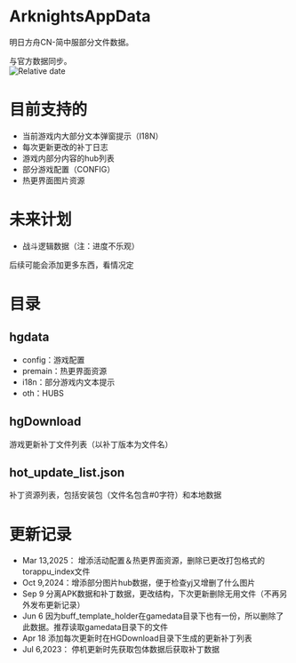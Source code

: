 # ArknightsAppData

明日方舟CN-简中服部分文件数据。

与官方数据同步。<br/>
![Relative date](https://img.shields.io/date/1743993865?label=Gamedata&nbsp;Updated)

# 目前支持的
- 当前游戏内大部分文本弹窗提示（I18N）
- 每次更新更改的补丁日志
- 游戏内部分内容的hub列表
- 部分游戏配置（CONFIG）
- 热更界面图片资源

# 未来计划
- 战斗逻辑数据（注：进度不乐观）


后续可能会添加更多东西，看情况定

# 目录

## hgdata 
 - config：游戏配置
 - premain：热更界面资源
 - i18n：部分游戏内文本提示
 - oth：HUBS
 
## hgDownload
 游戏更新补丁文件列表（以补丁版本为文件名）

## hot_update_list.json
 补丁资源列表，包括安装包（文件名包含#0字符）和本地数据
 
# 更新记录
 - Mar 13,2025： 增添活动配置＆热更界面资源，删除已更改打包格式的torappu_index文件
 - Oct 9,2024：增添部分图片hub数据，便于检查yj又增删了什么图片
 - Sep 9 分离APK数据和补丁数据，更改结构，下次更新删除无用文件（不再另外发布更新记录）
 - Jun 6 因为buff_template_holder在gamedata目录下也有一份，所以删除了此数据。推荐读取gamedata目录下的文件
 - Apr 18 添加每次更新时在HGDownload目录下生成的更新补丁列表
 - Jul 6,2023： 停机更新时先获取包体数据后获取补丁数据
